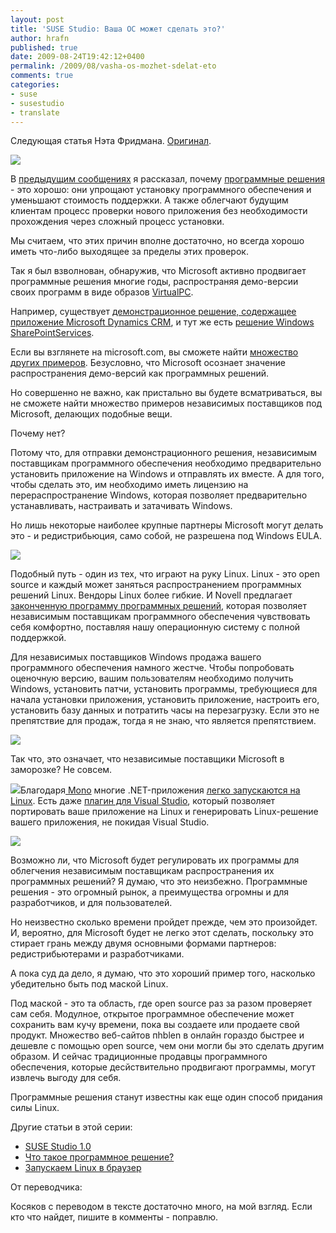 ```yaml
---
layout: post
title: 'SUSE Studio: Ваша ОС может сделать это?'
author: hrafn
published: true
date: 2009-08-24T19:42:12+0400
permalink: /2009/08/vasha-os-mozhet-sdelat-eto
comments: true
categories:
- suse
- susestudio
- translate
---
```


Следующая статья Нэта Фридмана. [Оригинал](http://nat.org/blog/2009/08/can-your-os-do-this/).

![](/media/images/2009/07/31/susestudio/appliancedistribution400.png)

В [предыдущим сообщениях](http://hrafn.me/2009/07/suse-studio-1-0/) я
рассказал, почему [программные решения](/2009/07/suse-studio-chto-takoe-programmnoe-reshenie/) - это хорошо: они упрощают установку
программного обеспечения и уменьшают стоимость поддержки. А также облегчают
будущим клиентам процесс проверки нового приложения без необходимости
прохождения через сложный процесс установки.

<!--more-->

Мы считаем, что этих причин вполне достаточно, но всегда хорошо иметь что-либо
выходящее за пределы этих проверок.

Так я был взволнован, обнаружив, что Microsoft активно продвигает программные
решения многие годы, распространяя демо-версии своих программ в виде образов
[VirtualPС](http://www.microsoft.com/windows/virtual-pc/).

Например, существует [демонстрационное решение, содержащее приложение Microsoft Dynamics CRM](http://www.microsoft.com/downloads/details.aspx?FamilyID=dd939ed9-87a5-4c13-b212-a922cc02b469&displaylang=en), и тут же есть
[решение Windows SharePointServices](http://www.microsoft.com/downloads/details.aspx?FamilyID=1beeac6f-2ea1-4769-9948-74a74bd604fa&displaylang=en).

Если вы взглянете на microsoft.com, вы сможете найти [множество других примеров](http://www.google.com/search?q=vpc+site:microsoft.com). Безусловно,
что Microsoft осознает значение распространения демо-версий как программных
решений.

Но совершенно не важно, как пристально вы будете всматриваться, вы не сможете
найти множество примеров независимых поставщиков под Microsoft, делающих
подобные вещи.

Почему нет?

Потому что, для отправки демонстрационного решения, независимым поставщикам
программного обеспечения необходимо предварительно установить приложение на
Windows и отправлять их вместе. А для того, чтобы сделать это, им необходимо
иметь лицензию на перераспространение Windows, которая позволяет
предварительно устанавливать, настраивать и затачивать Windows.

Но лишь некоторые наиболее крупные партнеры Microsoft могут делать это - и
редистрибьюция, само собой, не разрешена под Windows EULA.

![](/media/images/2009/08/24/susestudio/licensing400.png)

Подобный путь - один из тех, что играют на руку Linux. Linux - это open source
и каждый может заняться распространением программных решений Linux. Вендоры
Linux более гибкие. И Novell предлагает [законченную программу программных
решений](http://novell.com/appliances), которая позволяет независимым
поставщикам программного обеспечения чувствовать себя комфортно, поставляя
нашу операционную систему с полной поддержкой.

Для независимых поставщиков Windows продажа вашего программного обеспечения
намного жестче. Чтобы попробовать оценочную версию, вашим пользователям
необходимо получить Windows, установить патчи, установить программы,
требующиеся для начала установки приложения, установить приложение, настроить
его, установить базу данных и потратить часы на перезагрузку. Если это не
препятствие для продаж, тогда я не знаю, что является препятствием.

![](/media/images/2009/08/24/susestudio/windowsboot.gif)

Так что, это означает, что независимые поставщики Microsoft в заморозке? Не
совсем.

[![](/images/susestudio/mono-button-aqua.png)](http://mono-project.com/)Благодаря[ Mono](http://mono-project.com/)
многие .NET-приложения [легко запускаются на Linux](http://www.go-mono.com/momareports/). Есть даже [плагин для Visual Studio](http://www.go-mono.com/monovs/), который позволяет портировать ваше приложение на Linux и
генерировать Linux-решение вашего приложения, не покидая Visual Studio.

![](/media/images/2009/08/24/susestudio/visualstudio.png)

Возможно ли, что Microsoft будет регулировать их программы для облегчения
независимым поставщикам распространения их программных решений? Я думаю, что
это неизбежно. Программные решения - это огромный рынок, а преимущества
огромны и для разработчиков, и для пользователей.

Но неизвестно сколько времени пройдет прежде, чем это произойдет. И, вероятно,
для Microsoft будет не легко этот сделать, поскольку это стирает грань между
двумя основными формами партнеров: редистрибьютерами и разработчиками.

А пока суд да дело, я думаю, что это хороший пример того, насколько
убедительно быть под маской Linux.

Под маской - это та область, где open source раз за разом проверяет сам себя.
Модулное, открытое программное обеспечение может сохранить вам кучу времени,
пока вы создаете или продаете свой продукт. Множество веб-сайтов пhblen в
онлайн гораздо быстрее и дешевле с помощью open source, чем они могли бы это
сделать другим образом. И сейчас традиционные продавцы программного
обеспечения, которые десйствительно продвигают программы, могут извлечь выгоду
для себя.

Программные решения станут известны как еще один способ придания силы Linux.

Другие статьи в этой серии:

  * [SUSE Studio 1.0](http://hrafn.me/2009/07/suse-studio-1-0/)
  * [Что такое программное решение?](http://hrafn.me/2009/07/suse-studio-chto-takoe-programmnoe-reshenie/)
  * [Запускаем Linux в браузер](http://hrafn.me/2009/08/suse-studio-zapuskaem-linux-v-brauzere/)

От переводчика:

Косяков с переводом в тексте достаточно много, на мой взгляд. Если кто что
найдет, пишите в комменты - поправлю.


